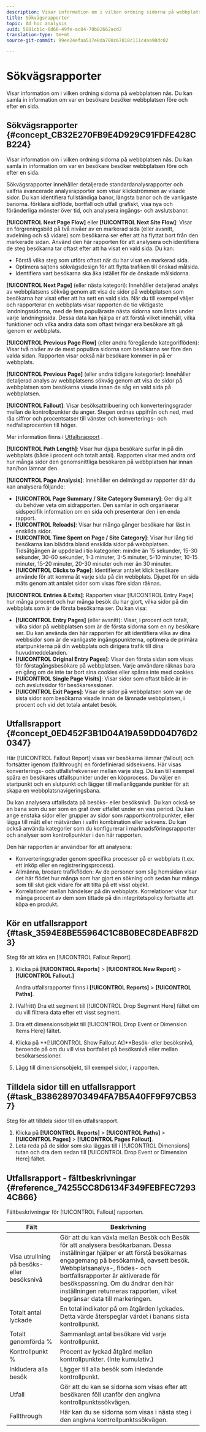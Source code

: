 ```yaml
---
description: Visar information om i vilken ordning sidorna på webbplatsen nås. Du kan samla in information om var en besökare besöker webbplatsen före och efter en sida.
title: Sökvägsrapporter
topic: Ad hoc analysis
uuid: 5881cb1c-6d66-49fe-ac84-70b82662acd2
translation-type: tm+mt
source-git-commit: 99ee24efaa517e8da700c67818c111c4aa90dc02

---
```



# Sökvägsrapporter

Visar information om i vilken ordning sidorna på webbplatsen nås. Du kan samla in information om var en besökare besöker webbplatsen före och efter en sida.

## Sökvägsrapporter {#concept_CB32E270FB9E4D929C91FDFE428CB224}

Visar information om i vilken ordning sidorna på webbplatsen nås. Du kan samla in information om var en besökare besöker webbplatsen före och efter en sida.

Sökvägsrapporter innehåller detaljerade standardanalysrapporter och valfria avancerade analysrapporter som visar klickströmmen av visade sidor. Du kan identifiera fullständiga banor, längsta banor och de vanligaste banorna. förklara sidflöde, bortfall och utfall grafiskt, visa nya och föränderliga mönster över tid, och analysera ingångs- och avslutsbanor.

**[!UICONTROL Next Page Flow]** eller **[!UICONTROL Next Site Flow]**: Visar en förgreningsbild på två nivåer av en markerad sida (eller avsnitt, avdelning och så vidare) som besökarna ser efter att ha flyttat bort från den markerade sidan. Använd den här rapporten för att analysera och identifiera de steg besökarna tar oftast efter att ha visat en vald sida. Du kan:

* Förstå vilka steg som utförs oftast när du har visat en markerad sida.
* Optimera sajtens sökvägsdesign för att flytta trafiken till önskad målsida.
* Identifiera vart besökarna ska åka istället för de önskade målsidorna.

**[!UICONTROL Next Page]** (eller nästa kategori): Innehåller detaljerad analys av webbplatsens sökväg genom att visa de sidor på webbplatsen som besökarna har visat efter att ha sett en vald sida. När du till exempel väljer och rapporterar en webbplats visar rapporten de tio viktigaste landningssidorna, med de fem populäraste nästa sidorna som listas under varje landningssida. Dessa data kan hjälpa er att förstå vilket innehåll, vilka funktioner och vilka andra data som oftast tvingar era besökare att gå igenom er webbplats.

**[!UICONTROL Previous Page Flow]** (eller andra föregående kategoriflöden): Visar två nivåer av de mest populära sidorna som besökarna ser före den valda sidan. Rapporten visar också när besökare kommer in på er webbplats.

**[!UICONTROL Previous Page]** (eller andra tidigare kategorier): Innehåller detaljerad analys av webbplatsens sökväg genom att visa de sidor på webbplatsen som besökarna visade innan de såg en vald sida på webbplatsen.

**[!UICONTROL Fallout]**: Visar besöksattribuering och konverteringsgrader mellan de kontrollpunkter du anger. Stegen ordnas uppifrån och ned, med råa siffror och procentsatser till vänster och konverterings- och nedfallsprocenten till höger.

Mer information finns i [Utfallsrapport](/help/analyze/ad-hoc-analysis/c-reports-paths.md#concept_0ED452F3B1D04A19A59DD04D76D20347) .

**[!UICONTROL Path Length]**: Visar hur djupa besökare surfar in på din webbplats (både i procent och totalt antal). Rapporten visar med andra ord hur många sidor den genomsnittliga besökaren på webbplatsen har innan han/hon lämnar den.

**[!UICONTROL Page Analysis]**: Innehåller en delmängd av rapporter där du kan analysera följande:

* **[!UICONTROL Page Summary / Site Category Summary]**: Ger dig allt du behöver veta om sidrapporten. Den samlar in och organiserar sidspecifik information om en sida och presenterar den i en enda rapport.
* **[!UICONTROL Reloads]**: Visar hur många gånger besökare har läst in enskilda sidor.
* **[!UICONTROL Time Spent on Page / Site Category]**: Visar hur lång tid besökarna kan bläddra bland enskilda sidor på webbplatsen. Tidsåtgången är uppdelad i tio kategorier: mindre än 15 sekunder, 15-30 sekunder, 30-60 sekunder, 1-3 minuter, 3-5 minuter, 5-10 minuter, 10-15 minuter, 15-20 minuter, 20-30 minuter och mer än 30 minuter.
* **[!UICONTROL Clicks to Page]**: Identifierar antalet klick besökare använde för att komma åt varje sida på din webbplats. Djupet för en sida mäts genom att antalet sidor som visas före sidan räknas.

**[!UICONTROL Entries & Exits]**: Rapporten visar [!UICONTROL Entry Page] hur många procent och hur många besök du har gjort, vilka sidor på din webbplats som är de första besökarna ser. Du kan visa:

* **[!UICONTROL Entry Pages]** (eller avsnitt): Visar, i procent och totalt, vilka sidor på webbplatsen som är de första sidorna som en ny besökare ser. Du kan använda den här rapporten för att identifiera vilka av dina webbsidor som är de vanligaste ingångspunkterna, optimera de primära startpunkterna på din webbplats och dirigera trafik till dina huvudmeddelanden.
* **[!UICONTROL Original Entry Pages]**: Visar den första sidan som visas för förstagångsbesökare på webbplatsen. Varje användare räknas bara en gång om de inte tar bort sina cookies eller spåras inte med cookies.
* **[!UICONTROL Single Page Visits]**: Visar sidor som oftast både är in- och avslutssidor för besökarsessioner.
* **[!UICONTROL Exit Pages]**: Visar de sidor på webbplatsen som var de sista sidor som besökarna visade innan de lämnade webbplatsen, i procent och vid det totala antalet besök.

## Utfallsrapport {#concept_0ED452F3B1D04A19A59DD04D76D20347}

Här [!UICONTROL Fallout Report] visas var besökarna lämnar (fallout) och fortsätter igenom (fallthrough) en fördefinierad sidsekvens. Här visas konverterings- och utfallsfrekvenser mellan varje steg. Du kan till exempel spåra en besökares utfallspunkter under en köpprocess. Du väljer en startpunkt och en slutpunkt och lägger till mellanliggande punkter för att skapa en webbplatsnavigeringsbana.

<!-- 

c_reports_fallout.xml

 -->

Du kan analysera utfallsdata på besöks- eller besöksnivå. Du kan också se en bana som du ser som en graf över utfallet under en viss period. Du kan ange enstaka sidor eller grupper av sidor som rapportkontrollpunkter, eller lägga till mått eller mätvärden i valfri kombination eller sekvens. Du kan också använda kategorier som du konfigurerar i marknadsföringsrapporter och analyser som kontrollpunkter i den här rapporten.

Den här rapporten är användbar för att analysera:

* Konverteringsgrader genom specifika processer på er webbplats (t.ex. ett inköp eller en registreringsprocess).
* Allmänna, bredare trafikflöden: Av de personer som såg hemsidan visar det här flödet hur många som har gjort en sökning och sedan hur många som till slut gick vidare för att titta på ett visst objekt.
* Korrelationer mellan händelser på din webbplats. Korrelationer visar hur många procent av dem som tittade på din integritetspolicy fortsatte att köpa en produkt.

## Kör en utfallsrapport {#task_3594E8BE55964C1C8B0BEC8DEABF82D3}

Steg för att köra en [!UICONTROL Fallout Report].

<!-- 

t_fallout.xml

 -->

1. Klicka på **[!UICONTROL Reports]** > **[!UICONTROL New Report]** > **[!UICONTROL Fallout.]**

   Andra utfallsrapporter finns i **[!UICONTROL Reports]** > **[!UICONTROL Paths]**.

1. (Valfritt) Dra ett segment till [!UICONTROL Drop Segment Here] fältet om du vill filtrera data efter ett visst segment.
1. Dra ett dimensionsobjekt till [!UICONTROL Drop Event or Dimension Items Here] fältet.
1. Klicka på **[!UICONTROL Show Fallout At]**Besök- eller besöksnivå, beroende på om du vill visa bortfallet på besöksnivå eller mellan besökarsessioner.
1. Lägg till dimensionsobjekt, till exempel sidor, i rapporten.

## Tilldela sidor till en utfallsrapport {#task_B386289703494FA7B5A40FF9F97CB537}

Steg för att tilldela sidor till en utfallsrapport.

<!-- 

t_fallout_assign_pages.xml

 -->

1. Klicka på **[!UICONTROL Reports]** > **[!UICONTROL Paths]** > **[!UICONTROL Pages]** > **[!UICONTROL Pages Fallout]**.
1. Leta reda på de sidor som ska läggas till i [!UICONTROL Dimensions] rutan och dra dem sedan till [!UICONTROL Drop Event or Dimension Here] fältet.

## Utfallsrapport - fältbeskrivningar {#reference_74255CC8D6134F349FEBFEC72934C866}

Fältbeskrivningar för [!UICONTROL Fallout] rapporten.

<!-- 

r_dsc_fallout.xml

 -->

| Fält | Beskrivning |
|--- |--- |
| Visa utrullning på besöks- eller besöksnivå | Gör att du kan växla mellan Besök och Besök för att analysera besökarbanan. Dessa inställningar hjälper er att förstå besökarnas engagemang på besökarnivå, oavsett besök. Webbplatsanalys-, flödes- och bortfallsrapporter är aktiverade för besökspassning. Om du ändrar den här inställningen returneras rapporten, vilket begränsar data till markeringen. |
| Totalt antal lyckade | En total indikator på om åtgärden lyckades. Detta värde återspeglar värdet i banans sista kontrollpunkt. |
| Totalt genomförda % | Sammanlagt antal besökare vid varje kontrollpunkt. |
| Kontrollpunkt % | Procent av lyckad åtgärd mellan kontrollpunkter. (Inte kumulativ.) |
| Inkludera alla besök | Lägger till alla besök som inledande kontrollpunkt. |
| Utfall | Gör att du kan se sidorna som visas efter att besökaren föll utanför den angivna kontrollpunktssökvägen. |
| Fallthrough | Här kan du se sidorna som visas i nästa steg i den angivna kontrollpunktssökvägen. |
